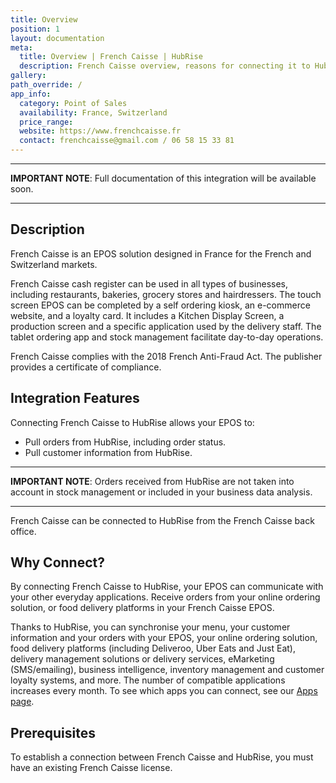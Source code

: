 ```yaml
---
title: Overview
position: 1
layout: documentation
meta:
  title: Overview | French Caisse | HubRise
  description: French Caisse overview, reasons for connecting it to HubRise and summary of integrated features. Synchronise data between your [EPOS] and your other apps.
gallery:
path_override: /
app_info:
  category: Point of Sales
  availability: France, Switzerland
  price_range:
  website: https://www.frenchcaisse.fr
  contact: frenchcaisse@gmail.com / 06 58 15 33 81
---
```


---

**IMPORTANT NOTE**: Full documentation of this integration will be available soon.

---

## Description

French Caisse is an EPOS solution designed in France for the French and Switzerland markets.

French Caisse cash register can be used in all types of businesses, including restaurants, bakeries, grocery stores and hairdressers. The touch screen EPOS can be completed by a self ordering kiosk, an e-commerce website, and a loyalty card. It includes a Kitchen Display Screen, a production screen and a specific application used by the delivery staff. The tablet ordering app and stock management facilitate day-to-day operations.

French Caisse complies with the 2018 French Anti-Fraud Act. The publisher provides a certificate of compliance.

## Integration Features

Connecting French Caisse to HubRise allows your EPOS to:

- Pull orders from HubRise, including order status.
- Pull customer information from HubRise.

---

**IMPORTANT NOTE**: Orders received from HubRise are not taken into account in stock management or included in your business data analysis. 

---

French Caisse can be connected to HubRise from the French Caisse back office.

## Why Connect?

By connecting French Caisse to HubRise, your EPOS can communicate with your other everyday applications. Receive orders from your online ordering solution, or food delivery platforms in your French Caisse EPOS. 

Thanks to HubRise, you can synchronise your menu, your customer information and your orders with your EPOS, your online ordering solution, food delivery platforms (including Deliveroo, Uber Eats and Just Eat), delivery management solutions or delivery services, eMarketing (SMS/emailing), business intelligence, inventory management and customer loyalty systems, and more. The number of compatible applications increases every month. To see which apps you can connect, see our [Apps page](/apps).

## Prerequisites

To establish a connection between French Caisse and HubRise, you must have an existing French Caisse license.
